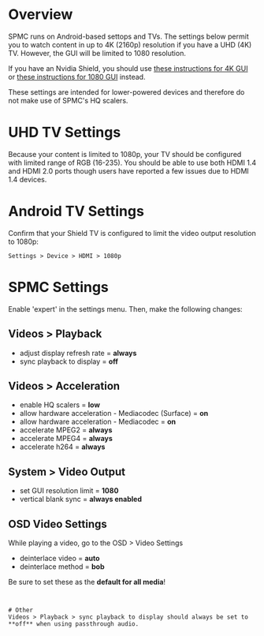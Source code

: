 # Overview
SPMC runs on Android-based settops and TVs. The settings below permit you to watch content in up to 4K (2160p) resolution if you have a UHD (4K) TV. However, the GUI will be limited to 1080 resolution. 

If you have an Nvidia Shield, you should use [these instructions for 4K GUI](https://github.com/koying/SPMC/wiki/Recommended-video-settings-for-SPMC%2C-NVIDIA-Shield-TV-and-UHD-%284K%29-TVs-with-4K-GUI) or [these instructions for 1080 GUI](https://github.com/koying/SPMC/wiki/Recommended-video-settings-for-SPMC-and-NVIDIA-Shield-TV-with-1080p-GUI) instead.

These settings are intended for lower-powered devices and therefore do not make use of SPMC's HQ scalers.


# UHD TV Settings
Because your content is limited to 1080p, your TV should be configured with limited range of RGB (16-235). You should be able to use both HDMI 1.4 and HDMI 2.0 ports though users have reported a few issues due to HDMI 1.4 devices.


# Android TV Settings
Confirm that your Shield TV is configured to limit the video output resolution to 1080p:
```
Settings > Device > HDMI > 1080p
```


# SPMC Settings
Enable 'expert' in the settings menu. Then, make the following changes:

## Videos > Playback
* adjust display refresh rate = **always**
* sync playback to display = **off**

## Videos > Acceleration
* enable HQ scalers = **low**
* allow hardware acceleration - Mediacodec (Surface) = **on**
* allow hardware acceleration - Mediacodec = **on**
* accelerate MPEG2 = **always**
* accelerate MPEG4 = **always**
* accelerate h264 = **always**

## System > Video Output
* set GUI resolution limit = **1080**
* vertical blank sync = **always enabled**

## OSD Video Settings
While playing a video, go to the OSD > Video Settings
* deinterlace video = **auto**
* deinterlace method = **bob**

Be sure to set these as the **default for all media**!

```


# Other
Videos > Playback > sync playback to display should always be set to **off** when using passthrough audio.